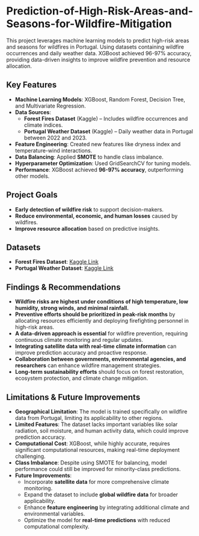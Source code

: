 # Prediction-of-High-Risk-Areas-and-Seasons-for-Wildfire-Mitigation
This project leverages machine learning models to predict high-risk areas and seasons for wildfires in Portugal. Using datasets containing wildfire occurrences and daily weather data. XGBoost achieved 96-97% accuracy, providing data-driven insights to improve wildfire prevention and resource allocation.

## Key Features
- **Machine Learning Models**: XGBoost, Random Forest, Decision Tree, and Multivariate Regression.
- **Data Sources**:
  - **Forest Fires Dataset** (Kaggle) – Includes wildfire occurrences and climate indices.
  - **Portugal Weather Dataset** (Kaggle) – Daily weather data in Portugal between 2022 and 2023.
- **Feature Engineering**: Created new features like dryness index and temperature-wind interactions.
- **Data Balancing**: Applied **SMOTE** to handle class imbalance.
- **Hyperparameter Optimization**: Used GridSearchCV for tuning models.
- **Performance**: XGBoost achieved **96-97% accuracy**, outperforming other models.

## Project Goals
- **Early detection of wildfire risk** to support decision-makers.
- **Reduce environmental, economic, and human losses** caused by wildfires.
- **Improve resource allocation** based on predictive insights.

## Datasets
- **Forest Fires Dataset**: [Kaggle Link](https://www.kaggle.com/datasets/elikplim/forest-fires-data-set)
- **Portugal Weather Dataset**: [Kaggle Link](https://www.kaggle.com/datasets/saeedaghasoleimani/portugal-weather-from-2022-08-01-to-2023-08-01)

## Findings & Recommendations
- **Wildfire risks are highest under conditions of high temperature, low humidity, strong winds, and minimal rainfall.**
- **Preventive efforts should be prioritized in peak-risk months** by allocating resources efficiently and deploying firefighting personnel in high-risk areas.
- **A data-driven approach is essential** for wildfire prevention, requiring continuous climate monitoring and regular updates.
- **Integrating satellite data with real-time climate information** can improve prediction accuracy and proactive response.
- **Collaboration between governments, environmental agencies, and researchers** can enhance wildfire management strategies.
- **Long-term sustainability efforts** should focus on forest restoration, ecosystem protection, and climate change mitigation.

## Limitations & Future Improvements
- **Geographical Limitation**: The model is trained specifically on wildfire data from Portugal, limiting its applicability to other regions.
- **Limited Features**: The dataset lacks important variables like solar radiation, soil moisture, and human activity data, which could improve prediction accuracy.
- **Computational Cost**: XGBoost, while highly accurate, requires significant computational resources, making real-time deployment challenging.
- **Class Imbalance**: Despite using SMOTE for balancing, model performance could still be improved for minority-class predictions.
- **Future Improvements**:
  - Incorporate **satellite data** for more comprehensive climate monitoring.
  - Expand the dataset to include **global wildfire data** for broader applicability.
  - Enhance **feature engineering** by integrating additional climate and environmental variables.
  - Optimize the model for **real-time predictions** with reduced computational complexity.


